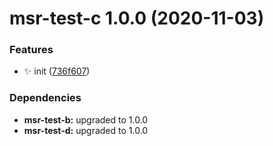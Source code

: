 # msr-test-c 1.0.0 (2020-11-03)


### Features

* ✨ init ([736f607](https://github.com/bubkoo/monorepo-semantic-release/commit/736f6075fd15e09b0f76a41f86b7301b9a442d1c))





### Dependencies

* **msr-test-b:** upgraded to 1.0.0
* **msr-test-d:** upgraded to 1.0.0
